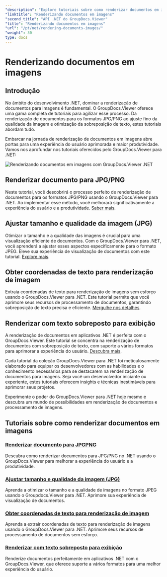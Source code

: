 ```yaml
---
"description": "Explore tutoriais sobre como renderizar documentos em imagens usando o GroupDocs.Viewer para .NET. Otimize a qualidade das imagens, extraia coordenadas de texto e aprimore a experiência do usuário."
"linktitle": "Renderizando documentos em imagens"
"second_title": "API .NET do GroupDocs.Viewer"
"title": "Renderizando documentos em imagens"
"url": "/pt/net/rendering-documents-images/"
"weight": 30
type: docs
---
```

# Renderizando documentos em imagens

## Introdução

No âmbito do desenvolvimento .NET, dominar a renderização de documentos para imagens é fundamental. O GroupDocs.Viewer oferece uma gama completa de tutoriais para agilizar esse processo. Da renderização de documentos para os formatos JPG/PNG ao ajuste fino da qualidade da imagem e otimização da sobreposição de texto, estes tutoriais abordam tudo.

Embarcar na jornada de renderização de documentos em imagens abre portas para uma experiência do usuário aprimorada e maior produtividade. Vamos nos aprofundar nos tutoriais oferecidos pelo GroupDocs.Viewer para .NET:

![Renderizando documentos em imagens com GroupDocs.Viewer .NET](/viewer/rendering-documents-images/image.png)

## Renderizar documento para JPG/PNG
Neste tutorial, você descobrirá o processo perfeito de renderização de documentos para os formatos JPG/PNG usando o GroupDocs.Viewer para .NET. Ao implementar esse método, você melhorará significativamente a experiência do usuário e a produtividade. [Saber mais](./render-jpg-png/).

## Ajustar tamanho e qualidade da imagem (JPG)
Otimizar o tamanho e a qualidade das imagens é crucial para uma visualização eficiente de documentos. Com o GroupDocs.Viewer para .NET, você aprenderá a ajustar esses aspectos especificamente para o formato JPEG. Eleve sua experiência de visualização de documentos com este tutorial. [Explore mais](./adjust-image-size-and-quality-jpg/).

## Obter coordenadas de texto para renderização de imagem
Extraia coordenadas de texto para renderização de imagens sem esforço usando o GroupDocs.Viewer para .NET. Este tutorial permite que você aprimore seus recursos de processamento de documentos, garantindo sobreposição de texto precisa e eficiente. [Mergulhe nos detalhes](./get-text-coordinates-image/).

## Renderizar com texto sobreposto para exibição
A renderização de documentos em aplicativos .NET é perfeita com o GroupDocs.Viewer. Este tutorial se concentra na renderização de documentos com sobreposição de texto, com suporte a vários formatos para aprimorar a experiência do usuário. [Descubra mais](./render-with-text-overlay/).

Cada tutorial da coleção GroupDocs.Viewer para .NET foi meticulosamente elaborado para equipar os desenvolvedores com as habilidades e o conhecimento necessários para se destacarem na renderização de documentos para imagens. Seja você um desenvolvedor iniciante ou experiente, estes tutoriais oferecem insights e técnicas inestimáveis para aprimorar seus projetos.

Experimente o poder do GroupDocs.Viewer para .NET hoje mesmo e descubra um mundo de possibilidades em renderização de documentos e processamento de imagens.

## Tutoriais sobre como renderizar documentos em imagens
### [Renderizar documento para JPGPNG](./render-jpg-png/)
Descubra como renderizar documentos para JPG/PNG no .NET usando o GroupDocs.Viewer para melhorar a experiência do usuário e a produtividade.
### [Ajustar tamanho e qualidade da imagem (JPG)](./adjust-image-size-and-quality-jpg/)
Aprenda a otimizar o tamanho e a qualidade de imagens no formato JPEG usando o Groupdocs.Viewer para .NET. Aprimore sua experiência de visualização de documentos.
### [Obter coordenadas de texto para renderização de imagem](./get-text-coordinates-image/)
Aprenda a extrair coordenadas de texto para renderização de imagens usando o GroupDocs.Viewer para .NET. Aprimore seus recursos de processamento de documentos sem esforço.
### [Renderizar com texto sobreposto para exibição](./render-with-text-overlay/)
Renderize documentos perfeitamente em aplicativos .NET com o GroupDocs.Viewer, que oferece suporte a vários formatos para uma melhor experiência do usuário.